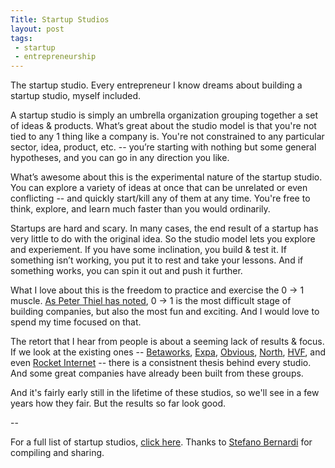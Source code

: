 ```yaml
---
Title: Startup Studios
layout: post
tags:
 - startup
 - entrepreneurship
---
```


The startup studio. Every entrepreneur I know dreams about building a startup studio, myself included. 

A startup studio is simply an umbrella organization grouping together a set of ideas & products. What’s great about the studio model is that you're not tied to any 1 thing like a company is. You're not constrained to any particular sector, idea, product, etc. -- you’re starting with nothing but some general hypotheses, and you can go in any direction you like.

What’s awesome about this is the experimental nature of the startup studio. You can explore a variety of ideas at once that can be unrelated or even conflicting -- and quickly start/kill any of them at any time. You're free to think, explore, and learn much faster than you would ordinarily.

Startups are hard and scary. In many cases, the end result of a startup has very little to do with the original idea. So the studio model lets you explore and experiement. If you have some inclination, you build & test it. If something isn’t working, you put it to rest and take your lessons. And if something works, you can spin it out and push it further.

What I love about this is the freedom to practice and exercise the 0 → 1 muscle. [As Peter Thiel has noted](http://blakemasters.com/post/20400301508/cs183class1), 0 → 1 is the most difficult stage of building companies, but also the most fun and exciting. And I would love to spend my time focused on that.

The retort that I hear from people is about a seeming lack of results & focus. If we look at the existing ones -- [Betaworks](http://betaworks.com/), [Expa](http://expa.com/), [Obvious](https://medium.com/obvious), [North](http://www.n-o-r-t-h-t-e-c-h-n-o-l-o-g-i-e-s.com/), [HVF](http://www.hvflabs.com/), and even [Rocket Internet](https://www.rocket-internet.com/) -- there is a consistnent thesis behind every studio. And some great companies have already been built from these groups. 

And it's fairly early still in the lifetime of these studios, so we'll see in a few years how they fair. But the results so far look good.

--

For a full list of startup studios, [click here](https://www.rocket-internet.com/). Thanks to [Stefano Bernardi](https://twitter.com/stefanobernardi) for compiling and sharing.  

